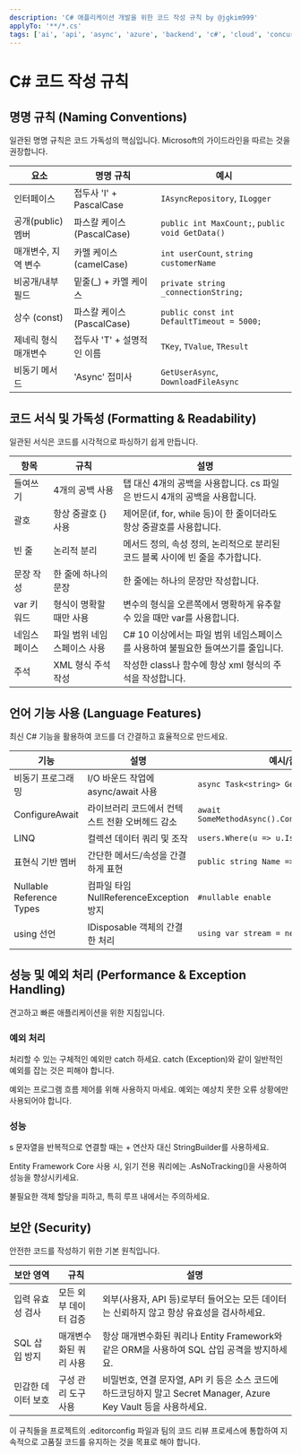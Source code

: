 ```yaml
---
description: 'C# 애플리케이션 개발을 위한 코드 작성 규칙 by @jgkim999'
applyTo: '**/*.cs'
tags: ['ai', 'api', 'async', 'azure', 'backend', 'c#', 'cloud', 'concurrency', 'database', 'dotnet', 'guidelines', 'instructions', 'machine-learning', 'microsoft', 'optimization', 'owasp', 'performance', 'security', 'sql', 'standards']
---
```


# C# 코드 작성 규칙

## 명명 규칙 (Naming Conventions)

일관된 명명 규칙은 코드 가독성의 핵심입니다. Microsoft의 가이드라인을 따르는 것을 권장합니다.

| 요소 | 명명 규칙 | 예시 |
|------|-----------|------|
| 인터페이스 | 접두사 'I' + PascalCase | `IAsyncRepository`, `ILogger` |
| 공개(public) 멤버 | 파스칼 케이스 (PascalCase) | `public int MaxCount;`, `public void GetData()` |
| 매개변수, 지역 변수 | 카멜 케이스 (camelCase) | `int userCount`, `string customerName` |
| 비공개/내부 필드 | 밑줄(_) + 카멜 케이스 | `private string _connectionString;` |
| 상수 (const) | 파스칼 케이스 (PascalCase) | `public const int DefaultTimeout = 5000;` |
| 제네릭 형식 매개변수 | 접두사 'T' + 설명적인 이름 | `TKey`, `TValue`, `TResult` |
| 비동기 메서드 | 'Async' 접미사 | `GetUserAsync`, `DownloadFileAsync` |

## 코드 서식 및 가독성 (Formatting & Readability)

일관된 서식은 코드를 시각적으로 파싱하기 쉽게 만듭니다.

| 항목 | 규칙 | 설명 |
|------|------|------|
| 들여쓰기 | 4개의 공백 사용 | 탭 대신 4개의 공백을 사용합니다. cs 파일은 반드시 4개의 공백을 사용합니다. |
| 괄호 | 항상 중괄호 {} 사용 | 제어문(if, for, while 등)이 한 줄이더라도 항상 중괄호를 사용합니다. |
| 빈 줄 | 논리적 분리 | 메서드 정의, 속성 정의, 논리적으로 분리된 코드 블록 사이에 빈 줄을 추가합니다. |
| 문장 작성 | 한 줄에 하나의 문장 | 한 줄에는 하나의 문장만 작성합니다. |
| var 키워드 | 형식이 명확할 때만 사용 | 변수의 형식을 오른쪽에서 명확하게 유추할 수 있을 때만 var를 사용합니다. |
| 네임스페이스 | 파일 범위 네임스페이스 사용 | C# 10 이상에서는 파일 범위 네임스페이스를 사용하여 불필요한 들여쓰기를 줄입니다. |
| 주석 | XML 형식 주석 작성 | 작성한 class나 함수에 항상 xml 형식의 주석을 작성합니다. |

## 언어 기능 사용 (Language Features)

최신 C# 기능을 활용하여 코드를 더 간결하고 효율적으로 만드세요.

| 기능 | 설명 | 예시/참고 |
|------|------|------|
| 비동기 프로그래밍 | I/O 바운드 작업에 async/await 사용 | `async Task<string> GetDataAsync()` |
| ConfigureAwait | 라이브러리 코드에서 컨텍스트 전환 오버헤드 감소 | `await SomeMethodAsync().ConfigureAwait(false)` |
| LINQ | 컬렉션 데이터 쿼리 및 조작 | `users.Where(u => u.IsActive).ToList()` |
| 표현식 기반 멤버 | 간단한 메서드/속성을 간결하게 표현 | `public string Name => _name;` |
| Nullable Reference Types | 컴파일 타임 NullReferenceException 방지 | `#nullable enable` |
| using 선언 | IDisposable 객체의 간결한 처리 | `using var stream = new FileStream(...);` |

## 성능 및 예외 처리 (Performance & Exception Handling)

견고하고 빠른 애플리케이션을 위한 지침입니다.

### 예외 처리

처리할 수 있는 구체적인 예외만 catch 하세요. catch (Exception)와 같이 일반적인 예외를 잡는 것은 피해야 합니다.

예외는 프로그램 흐름 제어를 위해 사용하지 마세요. 예외는 예상치 못한 오류 상황에만 사용되어야 합니다.

### 성능
s
문자열을 반복적으로 연결할 때는 + 연산자 대신 StringBuilder를 사용하세요.

Entity Framework Core 사용 시, 읽기 전용 쿼리에는 .AsNoTracking()을 사용하여 성능을 향상시키세요.

불필요한 객체 할당을 피하고, 특히 루프 내에서는 주의하세요.

## 보안 (Security)

안전한 코드를 작성하기 위한 기본 원칙입니다.

| 보안 영역 | 규칙 | 설명 |
|------|------|------|
| 입력 유효성 검사 | 모든 외부 데이터 검증 | 외부(사용자, API 등)로부터 들어오는 모든 데이터는 신뢰하지 않고 항상 유효성을 검사하세요. |
| SQL 삽입 방지 | 매개변수화된 쿼리 사용 | 항상 매개변수화된 쿼리나 Entity Framework와 같은 ORM을 사용하여 SQL 삽입 공격을 방지하세요. |
| 민감한 데이터 보호 | 구성 관리 도구 사용 | 비밀번호, 연결 문자열, API 키 등은 소스 코드에 하드코딩하지 말고 Secret Manager, Azure Key Vault 등을 사용하세요. |

이 규칙들을 프로젝트의 .editorconfig 파일과 팀의 코드 리뷰 프로세스에 통합하여 지속적으로 고품질 코드를 유지하는 것을 목표로 해야 합니다.
